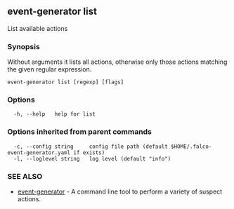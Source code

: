 ## event-generator list

List available actions

### Synopsis

Without arguments it lists all actions, otherwise only those actions matching the given regular expression.


```
event-generator list [regexp] [flags]
```

### Options

```
  -h, --help   help for list
```

### Options inherited from parent commands

```
  -c, --config string     config file path (default $HOME/.falco-event-generator.yaml if exists)
  -l, --loglevel string   log level (default "info")
```

### SEE ALSO

* [event-generator](event-generator.md)	 - A command line tool to perform a variety of suspect actions.

